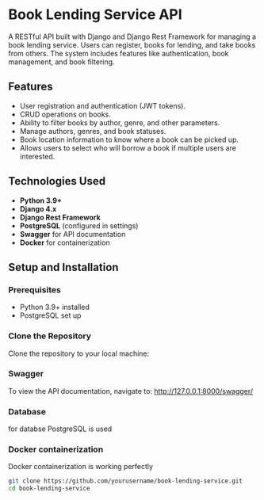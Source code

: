 # Book Lending Service API

A RESTful API built with Django and Django Rest Framework for managing a book lending service. Users can register, books for lending, and take books from others. The system includes features like authentication, book management, and book filtering.

## Features

- User registration and authentication (JWT tokens).
- CRUD operations on books.
- Ability to filter books by author, genre, and other parameters.
- Manage authors, genres, and book statuses.
- Book location information to know where a book can be picked up.
- Allows users to select who will borrow a book if multiple users are interested.

## Technologies Used

- **Python 3.9+**
- **Django 4.x**
- **Django Rest Framework**
- **PostgreSQL** (configured in settings)
- **Swagger** for API documentation
- **Docker** for containerization

## Setup and Installation

### Prerequisites

- Python 3.9+ installed
- PostgreSQL  set up

### Clone the Repository

Clone the repository to your local machine:

### Swagger
To view the API documentation, navigate to:
http://127.0.0.1:8000/swagger/

### Database
for databse PostgreSQL is used

### Docker containerization 
Docker containerization is working perfectly

```bash
git clone https://github.com/yourusername/book-lending-service.git
cd book-lending-service


